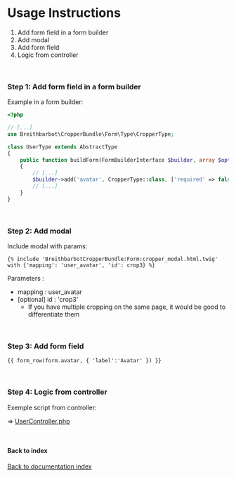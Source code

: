 # Usage Instructions

1. Add form field in a form builder
2. Add modal
3. Add form field
4. Logic from controller

<br>

### Step 1: Add form field in a form builder
Example in a form builder:

```php
<?php

// [...]
use Breithbarbot\CropperBundle\Form\Type\CropperType;

class UserType extends AbstractType
{
    public function buildForm(FormBuilderInterface $builder, array $options)
    {
        // [...]
        $builder->add('avatar', CropperType::class, ['required' => false, 'mapping' => 'user_avatar', 'custom_data' => ['user_id' => 54652], 'label' => false]);
        // [...]
    }
}
```

<br>

### Step 2: Add modal
Include modal with params:

```twig
{% include 'BreithbarbotCropperBundle:Form:cropper_modal.html.twig' with {'mapping': 'user_avatar', 'id': crop3} %}
```
Parameters :
* mapping : user_avatar
* [optional] id : 'crop3'
    * If you have multiple cropping on the same page, it would be good to differentiate them

<br>

### Step 3: Add form field

```twig
{{ form_row(form.avatar, { 'label':'Avatar' }) }}
```

<br>

### Step 4: Logic from controller
Exemple script from controller:

=> [UserController.php](exemples/Controller/UserController.php)

<br>

#### Back to index
[Back to documentation index](index.md)
